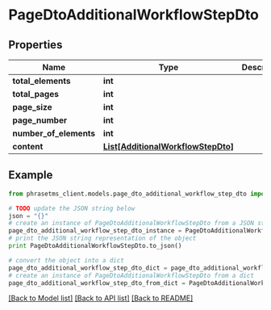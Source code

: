 # PageDtoAdditionalWorkflowStepDto

## Properties

| Name                   | Type                                                                | Description | Notes      |
| ---------------------- | ------------------------------------------------------------------- | ----------- | ---------- |
| **total_elements**     | **int**                                                             |             | [optional] |
| **total_pages**        | **int**                                                             |             | [optional] |
| **page_size**          | **int**                                                             |             | [optional] |
| **page_number**        | **int**                                                             |             | [optional] |
| **number_of_elements** | **int**                                                             |             | [optional] |
| **content**            | [**List[AdditionalWorkflowStepDto]**](AdditionalWorkflowStepDto.md) |             | [optional] |

## Example

```python
from phrasetms_client.models.page_dto_additional_workflow_step_dto import PageDtoAdditionalWorkflowStepDto

# TODO update the JSON string below
json = "{}"
# create an instance of PageDtoAdditionalWorkflowStepDto from a JSON string
page_dto_additional_workflow_step_dto_instance = PageDtoAdditionalWorkflowStepDto.from_json(json)
# print the JSON string representation of the object
print PageDtoAdditionalWorkflowStepDto.to_json()

# convert the object into a dict
page_dto_additional_workflow_step_dto_dict = page_dto_additional_workflow_step_dto_instance.to_dict()
# create an instance of PageDtoAdditionalWorkflowStepDto from a dict
page_dto_additional_workflow_step_dto_from_dict = PageDtoAdditionalWorkflowStepDto.from_dict(page_dto_additional_workflow_step_dto_dict)
```

[[Back to Model list]](../README.md#documentation-for-models) [[Back to API list]](../README.md#documentation-for-api-endpoints) [[Back to README]](../README.md)
